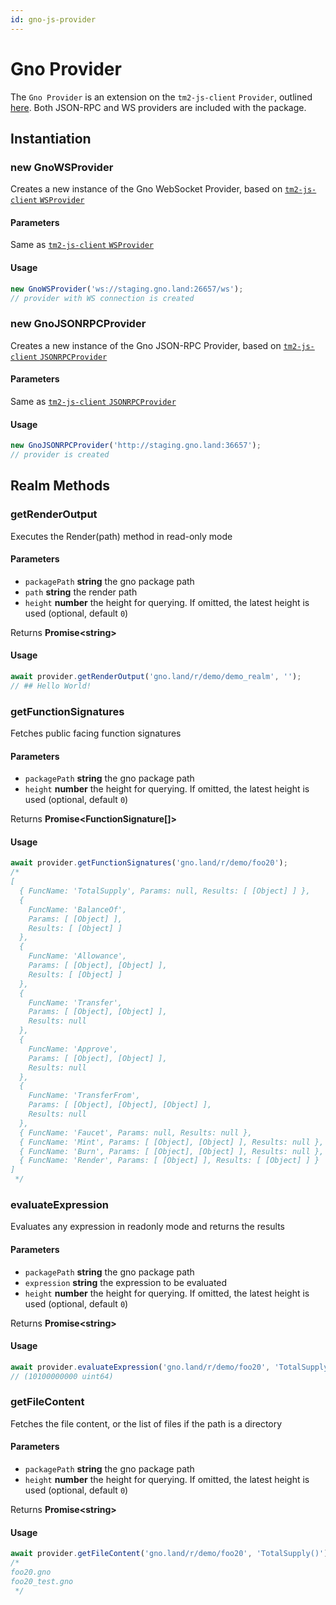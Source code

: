```yaml
---
id: gno-js-provider
---
```


# Gno Provider

The `Gno Provider` is an extension on the `tm2-js-client` `Provider`,
outlined [here](../tm2-js-client/Provider/provider.md). Both JSON-RPC and WS providers are included with the package.

## Instantiation

### new GnoWSProvider

Creates a new instance of the Gno WebSocket Provider, based on [`tm2-js-client` `WSProvider`](../tm2-js-client/Provider/ws-provider.md)

#### Parameters

Same as [`tm2-js-client` `WSProvider`](../tm2-js-client/Provider/ws-provider.md)

#### Usage

```ts
new GnoWSProvider('ws://staging.gno.land:26657/ws');
// provider with WS connection is created
```

### new GnoJSONRPCProvider

Creates a new instance of the Gno JSON-RPC Provider, based on [`tm2-js-client` `JSONRPCProvider`](../tm2-js-client/Provider/json-rpc-provider.md)

#### Parameters

Same as [`tm2-js-client` `JSONRPCProvider`](../tm2-js-client/Provider/json-rpc-provider.md)

#### Usage

```ts
new GnoJSONRPCProvider('http://staging.gno.land:36657');
// provider is created
```

## Realm Methods

### getRenderOutput

Executes the Render(path) method in read-only mode

#### Parameters

* `packagePath` **string** the gno package path
* `path` **string** the render path
* `height` **number** the height for querying.
  If omitted, the latest height is used (optional, default `0`)

Returns **Promise<string\>**

#### Usage

```ts
await provider.getRenderOutput('gno.land/r/demo/demo_realm', '');
// ## Hello World!
```

### getFunctionSignatures

Fetches public facing function signatures

#### Parameters

* `packagePath` **string** the gno package path
* `height` **number** the height for querying.
  If omitted, the latest height is used (optional, default `0`)

Returns **Promise<FunctionSignature[]\>**

#### Usage

```ts
await provider.getFunctionSignatures('gno.land/r/demo/foo20');
/*
[
  { FuncName: 'TotalSupply', Params: null, Results: [ [Object] ] },
  {
    FuncName: 'BalanceOf',
    Params: [ [Object] ],
    Results: [ [Object] ]
  },
  {
    FuncName: 'Allowance',
    Params: [ [Object], [Object] ],
    Results: [ [Object] ]
  },
  {
    FuncName: 'Transfer',
    Params: [ [Object], [Object] ],
    Results: null
  },
  {
    FuncName: 'Approve',
    Params: [ [Object], [Object] ],
    Results: null
  },
  {
    FuncName: 'TransferFrom',
    Params: [ [Object], [Object], [Object] ],
    Results: null
  },
  { FuncName: 'Faucet', Params: null, Results: null },
  { FuncName: 'Mint', Params: [ [Object], [Object] ], Results: null },
  { FuncName: 'Burn', Params: [ [Object], [Object] ], Results: null },
  { FuncName: 'Render', Params: [ [Object] ], Results: [ [Object] ] }
]
 */
```

### evaluateExpression

Evaluates any expression in readonly mode and returns the results

#### Parameters

* `packagePath` **string** the gno package path
* `expression` **string** the expression to be evaluated
* `height` **number** the height for querying.
  If omitted, the latest height is used (optional, default `0`)

Returns **Promise<string\>**

#### Usage

```ts
await provider.evaluateExpression('gno.land/r/demo/foo20', 'TotalSupply()')
// (10100000000 uint64)
```

### getFileContent

Fetches the file content, or the list of files if the path is a directory

#### Parameters

* `packagePath` **string** the gno package path
* `height` **number** the height for querying.
  If omitted, the latest height is used (optional, default `0`)

Returns **Promise<string\>**

#### Usage

```ts
await provider.getFileContent('gno.land/r/demo/foo20', 'TotalSupply()')
/*
foo20.gno
foo20_test.gno
 */
```
